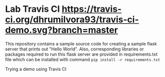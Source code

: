 # Lab Travis CI https://travis-ci.org/dhrumilvora93/travis-ci-demo.svg?branch=master

This repository contains a sample source code for creating a sample flask server that prints out "Hello World". Also, corresponding libraries or packages required to run this flask server are provided in requirements.txt file which can be installed with command `pip install -r requirements.txt`

Trying a demo using Travis CI

